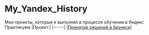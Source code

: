 # My_Yandex_History
Мои проекты, которые я выполнял в процессе обучения в Яндекс Практикуме 
|Проект:|
|:----:|
|[Принятие решений в бизнесе](https://github.com/ziga23/My_Yandex_History/blob/bd80ea021fde61101a931dc7b9f63da740a2447c/%D0%9F%D1%80%D0%BE%D0%B5%D0%BA%D1%82_%D1%8F%D0%BD_ab.ipynb)|
